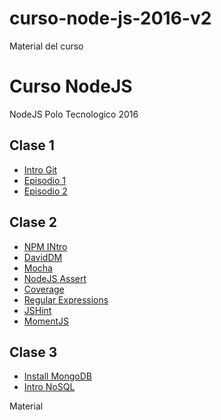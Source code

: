 # curso-node-js-2016-v2
Material del curso

# Curso NodeJS
NodeJS Polo Tecnologico 2016

## Clase 1

- [Intro Git](http://cortezcristian.com/curso-node-js/material/slides/episodio1.html#/3)
- [Episodio 1](http://cortezcristian.com/curso-node-js/material/slides/episodio1.html#/)
- [Episodio 2](http://cortezcristian.com/curso-node-js/material/slides/episodio2.html#/)


## Clase 2

- [NPM INtro](http://cortezcristian.com/curso-node-js/material/slides/episodio2.html#/5)
- [DavidDM](https://david-dm.org/)
- [Mocha](https://mochajs.org/)
- [NodeJS Assert](https://nodejs.org/api/assert.html)
- [Coverage](https://coveralls.io/)
- [Regular Expressions](https://www.cheatography.com/davechild/cheat-sheets/regular-expressions/)
- [JSHint](http://jshint.com/docs/options/)
- [MomentJS](http://momentjs.com/)

## Clase 3

- [Install MongoDB](https://docs.mongodb.com/manual/installation/)
- [Intro NoSQL](http://cortezcristian.com/curso-node-js/material/slides/episodio1.html#/5)

Material
